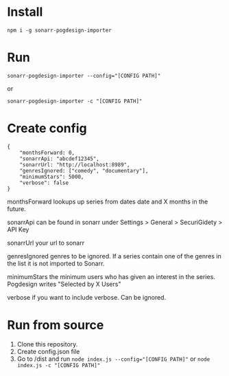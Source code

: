 Install
=======
`npm i -g sonarr-pogdesign-importer`

Run
===
`sonarr-pogdesign-importer --config="[CONFIG PATH]"`

or

`sonarr-pogdesign-importer -c "[CONFIG PATH]"`

Create config
=============
```
{
    "monthsForward: 0,
    "sonarrApi: "abcdef12345",
    "sonarrUrl: "http://localhost:8989",
    "genresIgnored: ["comedy", "documentary"],
    "minimumStars": 5000,
    "verbose": false
}
```

monthsForward lookups up series from dates date and X months in the future.

sonarrApi can be found in sonarr under Settings > General > SecuriGidety > API Key

sonarrUrl your url to sonarr

genresIgnored genres to be ignored. If a series contain one of the genres in the list it is not imported to Sonarr.

minimumStars the minimum users who has given an interest in the series. Pogdesign writes "Selected by X Users"

verbose if you want to include verbose. Can be ignored.

Run from source
===============
1. Clone this repository.
2. Create config.json file
3. Go to /dist and run `node index.js --config="[CONFIG PATH]"` or `node index.js -c "[CONFIG PATH]"`